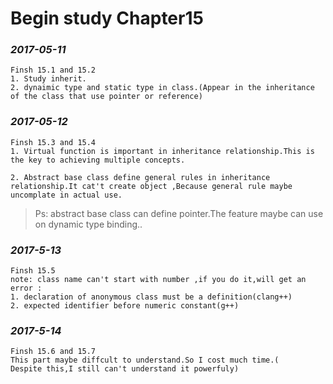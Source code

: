 Begin study Chapter15
===========================
### *2017-05-11*
	Finsh 15.1 and 15.2
	1. Study inherit.
	2. dynaimic type and static type in class.(Appear in the inheritance of the class that use pointer or reference)

### *2017-05-12*
	Finsh 15.3 and 15.4
	1. Virtual function is important in inheritance relationship.This is the key to achieving multiple concepts.

	2. Abstract base class define general rules in inheritance relationship.It cat't create object ,Because general rule maybe uncomplate in actual use.

>Ps: abstract base class can define pointer.The feature maybe can use on dynamic type binding..

### *2017-5-13*
	Finsh 15.5
	note: class name can't start with number ,if you do it,will get an error :
	1. declaration of anonymous class must be a definition(clang++)
	2. expected identifier before numeric constant(g++)

### *2017-5-14*
	Finsh 15.6 and 15.7
	This part maybe diffcult to understand.So I cost much time.(
	Despite this,I still can't understand it powerfuly)
